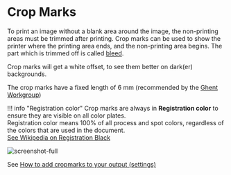 # Crop Marks

To print an image without a blank area around the image, the non-printing areas must be trimmed after printing. Crop marks can be used to show the printer where the printing area ends, and the non-printing area begins. The part which is trimmed off is called [bleed](/GraFx-Studio/concepts/bleed/).

Crop marks will get a white offset, to see them better on dark(er) backgrounds.

The crop marks have a fixed length of 6 mm (recommended by the [Ghent Workgroup](https://gwg.org/))

!!! info "Registration color"
    Crop marks are always in **Registration color** to ensure they are visible on all color plates.  
    Registration color means 100% of all process and spot colors, regardless of the colors that are used in the document.  
    [See Wikipedia on Registration Black](https://en.wikipedia.org/wiki/Printing_registration#Registration_black)

![screenshot-full](cm02.png)

See [How to add cropmarks to your output (settings)](/GraFx-Studio/guides/output/settings/#crop-marks)